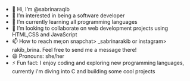 - 👋 Hi, I’m @sabrinaraqib
- 👀 I’m interested in being a software developer
- 🌱 I’m currently learning all programming languages
- 💞️ I’m looking to collaborate on web development projects using HTML,CSS and JavaScript
- 📫 How to reach me;on snapchat> _sabrinarakib or instagram> rakib_brina. Feel free to send me a message there!
- 😄 Pronouns: she/her
- ⚡ Fun fact: I enjoy coding and exploring new programming languages, currently i'm diving into C and building some cool projects

<!---
sabrinaraqib/sabrinaraqib is a ✨ special ✨ repository because its `README.md` (this file) appears on your GitHub profile.
You can click the Preview link to take a look at your changes.
--->
